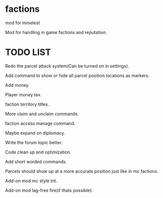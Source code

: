 # factions
mod for minetest

Mod for handling in game factions and reputation.

# TODO LIST

Redo the parcel attack system(Can be turned on in settings).

Add command to show or hide all parcel position locations as markers.

Add money.

Player money tax.

faction territory titles.

More claim and unclaim commands.

faction access manage command.

Maybe expand on diplomacy.

Write the forum topic better.

Code clean up and optimization.

Add short worded commands.

Parcels should show up at a more accurate position just like in mc factions.

Add-on mod mc style tnt.

Add-on mod lag-free fire(if thats possible).